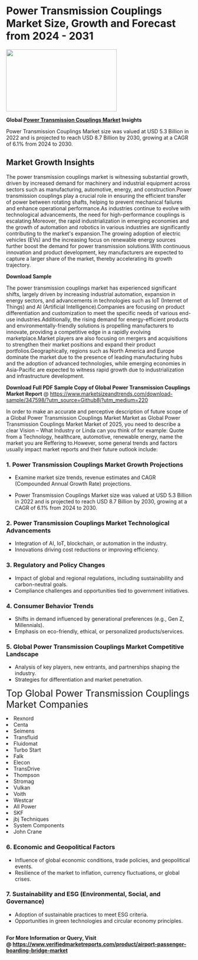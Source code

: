 <H1>Power Transmission Couplings Market Size, Growth and Forecast from 2024 - 2031</H1><img class="aligncenter size-medium wp-image-584254" src="https://thirdeyenews.in/wp-content/uploads/2024/09/Global-Market-Research-300x168.jpeg" alt="" width="300" height="168" /><p><strong>Global&nbsp;<a href="https://www.marketsizeandtrends.com/download-sample/347598/?utm_source=Github8j?utm_medium=220">Power Transmission Couplings Market</a> Insights</strong></p><p>Power Transmission Couplings Market size was valued at USD 5.3 Billion in 2022 and is projected to reach USD 8.7 Billion by 2030, growing at a CAGR of 6.1% from 2024 to 2030.</p><p><h2>Market Growth Insights</h2> <p>The power transmission couplings market is witnessing substantial growth, driven by increased demand for machinery and industrial equipment across sectors such as manufacturing, automotive, energy, and construction.Power transmission couplings play a crucial role in ensuring the efficient transfer of power between rotating shafts, helping to prevent mechanical failures and enhance operational performance.As industries continue to evolve with technological advancements, the need for high-performance couplings is escalating.Moreover, the rapid industrialization in emerging economies and the growth of automation and robotics in various industries are significantly contributing to the market's expansion.The growing adoption of electric vehicles (EVs) and the increasing focus on renewable energy sources further boost the demand for power transmission solutions.With continuous innovation and product development, key manufacturers are expected to capture a larger share of the market, thereby accelerating its growth trajectory.</p> <p><strong>Download Sample</strong></p> <p>The power transmission couplings market has experienced significant shifts, largely driven by increasing industrial automation, expansion in energy sectors, and advancements in technologies such as IoT (Internet of Things) and AI (Artificial Intelligence).Companies are focusing on product differentiation and customization to meet the specific needs of various end-use industries.Additionally, the rising demand for energy-efficient products and environmentally-friendly solutions is propelling manufacturers to innovate, providing a competitive edge in a rapidly evolving marketplace.Market players are also focusing on mergers and acquisitions to strengthen their market positions and expand their product portfolios.Geographically, regions such as North America and Europe dominate the market due to the presence of leading manufacturing hubs and the adoption of advanced technologies, while emerging economies in Asia-Pacific are expected to witness rapid growth due to industrialization and infrastructure development.<p><span class=""><strong>Download Full PDF Sample Copy of Global Power Transmission Couplings Market Report</strong> @ <a href="https://www.marketsizeandtrends.com/download-sample/347598/?utm_source=Github8j?utm_medium=220" target="_blank">https://www.marketsizeandtrends.com/download-sample/347598/?utm_source=Github8j?utm_medium=220</a></span></p><p>In order to make an accurate and perceptive description of future scope of a Global&nbsp;Power Transmission Couplings Market Market as Global&nbsp;Power Transmission Couplings Market Market of 2025, you need to describe a clear Vision &ndash; What Industry or Linda can you think of for example: Quote from a Technology, healthcare, automotive, renewable energy, name the market you are Reffering to.However, some general trends and factors usually impact market reports and their future outlook include:</p><h3>1.&nbsp;<strong>Power Transmission Couplings Market Growth Projections</strong></h3><ul><li>Examine market size trends, revenue estimates and CAGR (Compounded Annual Growth Rate) projections.</li><li><p>Power Transmission Couplings Market size was valued at USD 5.3 Billion in 2022 and is projected to reach USD 8.7 Billion by 2030, growing at a CAGR of 6.1% from 2024 to 2030.</p></li></ul><h3>2.&nbsp;<strong>Power Transmission Couplings Market Technological Advancements</strong></h3><ul><li>Integration of AI, IoT, blockchain, or automation in the industry.</li><li>Innovations driving cost reductions or improving efficiency.</li></ul><h3>3.&nbsp;<strong>Regulatory and Policy Changes</strong></h3><ul><li>Impact of global and regional regulations, including sustainability and carbon-neutral goals.</li><li>Compliance challenges and opportunities tied to government initiatives.</li></ul><h3>4.&nbsp;<strong>Consumer Behavior Trends</strong></h3><ul><li>Shifts in demand influenced by generational preferences (e.g., Gen Z, Millennials).</li><li>Emphasis on eco-friendly, ethical, or personalized products/services.</li></ul><h3>5.&nbsp;<strong>Global Power Transmission Couplings Market Competitive Landscape</strong></h3><ul><li>Analysis of key players, new entrants, and partnerships shaping the industry.</li><li>Strategies for differentiation and market penetration.</li></ul><p data-pm-slice="1 1 []"><span style="color: inherit; font-family: inherit; font-size: 25px;">Top Global Power Transmission Couplings Market Companies</span></p><div class="" data-test-id=""><p><li>Rexnord</li><li> Centa</li><li> Seimens</li><li> Transfluid</li><li> Fluidomat</li><li> Turbo Start</li><li> Falk</li><li> Elecon</li><li> TransDrive</li><li> Thompson</li><li> Stromag</li><li> Vulkan</li><li> Voith</li><li> Westcar</li><li> All Power</li><li> SKF</li><li> jbj Techniques</li><li> System Components</li><li> John Crane</li></p></div><h3>6.&nbsp;<strong>Economic and Geopolitical Factors</strong></h3><ul><li>Influence of global economic conditions, trade policies, and geopolitical events.</li><li>Resilience of the market to inflation, currency fluctuations, or global crises.</li></ul><h3>7.&nbsp;<strong>Sustainability and ESG (Environmental, Social, and Governance)</strong></h3><ul><li>Adoption of sustainable practices to meet ESG criteria.</li><li>Opportunities in green technologies and circular economy principles.</li></ul><h2><strong style="font-size: 14px;">For More Information or Query, Visit @&nbsp;</strong><a style="background-color: #ffffff; font-size: 14px;" href="https://www.marketsizeandtrends.com/report/power-transmission-couplings-market/" target="_blank">https://www.verifiedmarketreports.com/product/airport-passenger-boarding-bridge-market</a></h2>